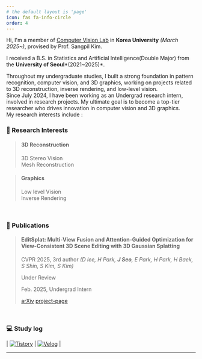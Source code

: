 ```yaml
---
# the default layout is 'page'
icon: fas fa-info-circle
order: 4
---
```

Hi, I'm a member of [Computer Vision Lab](https://kuaicv.com/) in **Korea University** *(March 2025~)*, provised by Prof. Sangpil Kim. <br>

I received a B.S. in Statistics and Artificial Intelligence(Double Major) from the **University of Seoul***(2021~2025)*. <br>

Throughout my undergraduate studies, I built a strong foundation in pattern recognition, computer vision, and 3D graphics, working on projects related to 3D reconstruction, inverse rendering, and low-level vision. <br>
Since July 2024, I have been working as an Undergrad research intern, involved in research projects. My ultimate goal is to become a top-tier researcher who drives innovation in computer vision and 3D graphics. <br>
My research interests include :
<br/>

### 🎯 Research Interests
> #### 3D Reconstruction <span style="color:grey"> </span>
> 3D Stereo Vision <br>
> Mesh Reconstruction

> #### Graphics <span style="color:grey"> </span>
> Low level Vision <br>
> Inverse Rendering

<br>

### 📄 Publications
> #### EditSplat: Multi-View Fusion and Attention-Guided Optimization for View-Consistent 3D Scene Editing with 3D Gaussian Splatting <span style="color:grey"> </span>
> 
> CVPR 2025, 3rd author
> *(D lee, H Park, **J Seo**, E Park, H Park, H Baek, S Shin, S Kim, S Kim)*
> 
> Under Review
>
> Feb. 2025, Undergrad Intern
> 
> [arXiv](https://arxiv.org/pdf/2412.11520) 
> [project-page](https://kuai-lab.github.io/editsplat2024/) 

<br>

### 💻 Study log
| [![Tistory](https://img.shields.io/badge/Tistory-FF5722?style=for-the-badge&logo=Tistory&logoColor=white)](https://zy0-ng531.tistory.com/) | [![Velog](https://img.shields.io/badge/Velog-20C997?style=for-the-badge&logo=Velog&logoColor=white)](https://velog.io/@zyounguri/posts) |

---
